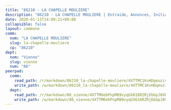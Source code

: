 ```yaml
---
title: "86210 - LA CHAPELLE MOULIERE"
description: "86210 - LA CHAPELLE MOULIERE | Entraide, Annonces, Initiatives"
date: 2020-01-11T14:09:21+09:00
collapsible: false
layout: commune
comm:
  nom: "LA CHAPELLE MOULIERE"
  slug: la-chapelle-mouliere
  cp: "86210"
dept:
  nom: "Vienne"
  slug: vienne
  num: "86"
peerpad:
  comm:
    read_path: /r/markdown/86210_la-chapelle-mouliere/4XTTMC1KvHDqeuzivJeJuAvHMWXRMEum2GJgtxsu6RKgNAPj7
    write_path: /w/markdown/86210_la-chapelle-mouliere/4XTTMC1KvHDqeuzivJeJuAvHMWXRMEum2GJgtxsu6RKgNAPj7-K3TgU3dzQB3q5cmrZd7sTtKMEawQEwuSCkjX6CxcGGdkWQ29XB7XttWnEpawDWeRB5vqa9LNT3QxUtiJJHhwY25BSTB7F7qRft7qePtEEYwXkKn9fyuzD82YJriArTwq7w7jsiHf
  dept:
    read_path: /r/markdown/86_vienne/4XTTM6ebPnpM89vyqGX616RZRjEbGpJ8VDNVdSCrMHCb86ALN
    write_path: /w/markdown/86_vienne/4XTTM6ebPnpM89vyqGX616RZRjEbGpJ8VDNVdSCrMHCb86ALN-K3TgUEmU2PzobkNvYrNtR4DXtgm1qYeknzdEZmszmUFpRSMDjV62q8xZv1nUQEJqGnnT9H399N9TnzZMyT3rgAM3pHPbqGxVD33vWNzCSkbf2kxHwBfenpixiJuwbWaCBERwmNeA
---
```


